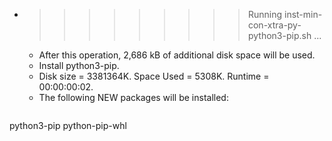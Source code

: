 * >>>>>>>>> Running inst-min-con-xtra-py-python3-pip.sh ...
  * After this operation, 2,686 kB of additional disk space will be used.
  * Install python3-pip.
  * Disk size = 3381364K. Space Used = 5308K. Runtime = 00:00:00:02.
  * The following NEW packages will be installed:
  ```bash
python3-pip python-pip-whl
  ```
